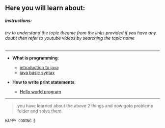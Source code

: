 ## **Here you will learn about**:

##### instructions:
###### try to understand the topic theame from the links provided if you have any doubt then refer to youtube videos by searching the topic name

---


* **What is programming**:
  * [introduction to java]( https://www.geeksforgeeks.org/introduction-to-java/ )
  * [java basic syntax]( https://www.geeksforgeeks.org/java-basic-syntax/?ref=lbp )

* **How to write print statements**:
   * [Hello world program ]( https://www.geeksforgeeks.org/java-hello-world-program/?ref=lbp ) 

---
> you have learned about the above 2 things and now goto problems folder and solve them.

`HAPPY CODING` :)

